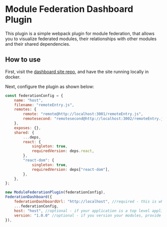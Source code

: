 # Module Federation Dashboard Plugin

This plugin is a simple webpack plugin for module federation, that allows you to visualize federated modules, their relationships with other modules and their shared dependencies.

## How to use

First, visit the [dashboard site repo](https://github.com/RussellCanfield/federation-dashboard-site), and have the site running locally in docker.

Next, configure the plugin as shown below:

```javascript
const federationConfig = {
	name: "host",
	filename: "remoteEntry.js",
	remotes: {
		remote: "remote@http://localhost:3001/remoteEntry.js",
		remotesecond: "remotesecond@http://localhost:3002/remoteEntry.js",
	},
	exposes: {},
	shared: {
		...deps,
		react: {
			singleton: true,
			requiredVersion: deps.react,
		},
		"react-dom": {
			singleton: true,
			requiredVersion: deps["react-dom"],
		},
	},
};

new ModuleFederationPlugin(federationConfig),
FederationDashboard({
	federationDashboardUrl: "http://localhost", //required - this is where your dashboard API is running
	...federationConfig,
	host: "host", //optional - if your application is a top level application such as the "shell" concept
	version: "1.0.0" //optional - if you version your modules, provide the value here (does not need to be semver compliant)
}),
```
